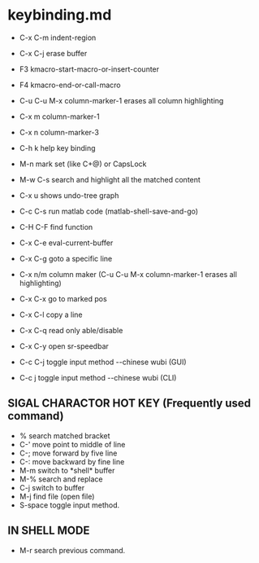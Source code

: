 keybinding.md
=============

* C-x C-m  indent-region
* C-x C-j  erase buffer
* F3       kmacro-start-macro-or-insert-counter
* F4       kmacro-end-or-call-macro
* C-u C-u  M-x column-marker-1 erases all column highlighting
* C-x m    column-marker-1
* C-x n    column-marker-3
* C-h k    help key binding

* M-n      mark set (like C+@) or CapsLock

* M-w C-s  search and highlight all the matched content

* C-x u    shows undo-tree graph
* C-c C-s  run matlab code (matlab-shell-save-and-go)
* C-H C-F  find function

* C-x C-e  eval-current-buffer
* C-x C-g  goto a specific line
* C-x n/m  column maker (C-u C-u M-x column-marker-1 erases all
highlighting)
* C-x C-x  go to marked pos
* C-x C-l  copy a line
* C-x C-q  read only able/disable
* C-x C-y  open sr-speedbar
* C-c C-j  toggle input method --chinese wubi (GUI)
* C-c j    toggle input method --chinese wubi (CLI)

## SIGAL CHARACTOR HOT KEY (Frequently used command)
* %        search matched bracket
* C-'      move point to middle of line
* C-;      move forward by five line
* C-:      move backward by fine line
* M-m      switch to \*shell\* buffer
* M-%      search and replace
* C-j      switch to buffer
* M-j      find file (open file)
* S-space  toggle input method.

## IN SHELL MODE
* M-r      search previous command.

